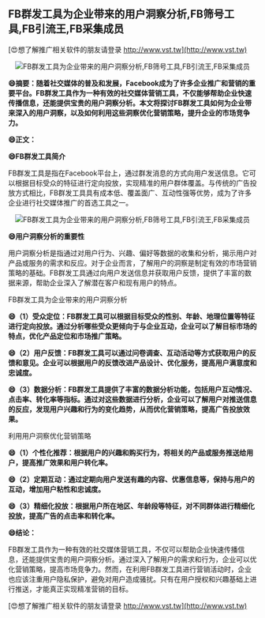 ## **FB群发工具为企业带来的用户洞察分析,FB筛号工具,FB引流王,FB采集成员**

[😍想了解推广相关软件的朋友请登录 http://www.vst.tw](http://www.vst.tw)

 <center><img src="https://vst.tw/MP4/tuiguang/png/3.png" alt="FB群发工具为企业带来的用户洞察分析,FB筛号工具,FB引流王,FB采集成员"></center>

**😄摘要：随着社交媒体的普及和发展，Facebook成为了许多企业推广和营销的重要平台。FB群发工具作为一种有效的社交媒体营销工具，不仅能够帮助企业快速传播信息，还能提供宝贵的用户洞察分析。本文将探讨FB群发工具如何为企业带来深入的用户洞察，以及如何利用这些洞察优化营销策略，提升企业的市场竞争力。**

**😄正文：**

**😄FB群发工具简介**

FB群发工具是指在Facebook平台上，通过群发消息的方式向用户发送信息。它可以根据目标受众的特征进行定向投放，实现精准的用户群体覆盖。与传统的广告投放方式相比，FB群发工具具有成本低、覆盖面广、互动性强等优势，成为了许多企业进行社交媒体推广的首选工具之一。

 <center><img src="https://vst.tw/MP4/tuiguang/png/0.png" alt="FB群发工具为企业带来的用户洞察分析,FB筛号工具,FB引流王,FB采集成员"></center>

**😄用户洞察分析的重要性**

用户洞察分析是指通过对用户行为、兴趣、偏好等数据的收集和分析，揭示用户对产品或服务的需求和反应。对于企业而言，了解用户的洞察是制定有效的市场营销策略的基础。FB群发工具通过向用户发送信息并获取用户反馈，提供了丰富的数据来源，帮助企业深入了解潜在客户和现有用户的特点。

FB群发工具为企业带来的用户洞察分析

**😄（1）受众定位：FB群发工具可以根据目标受众的性别、年龄、地理位置等特征进行定向投放。通过分析哪些受众更倾向于与企业互动，企业可以了解目标市场的特点，优化产品定位和市场推广策略。**

**😄（2）用户反馈：FB群发工具可以通过问卷调查、互动活动等方式获取用户的反馈和意见。企业可以根据用户的反馈改进产品设计、优化服务，提高用户满意度和忠诚度。**

**😄（3）数据分析：FB群发工具提供了丰富的数据分析功能，包括用户互动情况、点击率、转化率等指标。通过对这些数据进行分析，企业可以了解用户对推送信息的反应，发现用户兴趣和行为的变化趋势，从而优化营销策略，提高广告投放效果。**

利用用户洞察优化营销策略

**😄（1）个性化推荐：根据用户的兴趣和购买行为，将相关的产品或服务推送给用户，提高推广效果和用户转化率。**

**😄（2）定期互动：通过定期向用户发送有趣的内容、优惠信息等，保持与用户的互动，增加用户粘性和忠诚度。**

**😄（3）精细化投放：根据用户所在地区、年龄段等特征，对不同群体进行精细化投放，提高广告的点击率和转化率。**

**😄结论：**

FB群发工具作为一种有效的社交媒体营销工具，不仅可以帮助企业快速传播信息，还能提供宝贵的用户洞察分析。通过深入了解用户的需求和行为，企业可以优化营销策略，提高市场竞争力。然而，在利用FB群发工具进行营销活动时，企业也应该注重用户隐私保护，避免对用户造成骚扰。只有在用户授权和兴趣基础上进行推送，才能真正实现精准营销的目标。

[😍想了解推广相关软件的朋友请登录 http://www.vst.tw](http://www.vst.tw)



